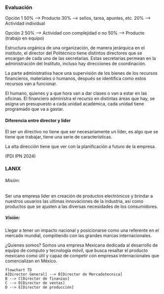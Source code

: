 ### Evaluación

Opción 1
50% --> Producto
30% --> sellos, tarea, apuntes, etc.
20% --> Actividad individual

Opción 2
50% --> Actividad con complejidad o no
50% --> Producto (trabajo en equipo)


Estructura orgánica de una organización, de manera jerárquica en el instituto, el director del Politécnico tiene distintos directores que se encargan de cada uno de las secretarias. Estas secretarias permean en la administración del Instituto, incluso hay direcciones de coordinación.


La parte administrativa hace una supervisión de los bienes de los recursos financieros, materiales o humanos, después se identifica como estos recursos van a funcionar.

El humano, quienes y a que hora van a dar clases o van a estar en las oficinas.
El financiero administra el recurso en distintas áreas que hay, se asigna un presupuesto a cada unidad académica, cada unidad tiene programado que va a gastar.

#### Diferencia entre director y líder
El ser un directivo no tiene que ser necesariamente un líder, es algo que se tiene que trabajar, tiene una serie de características. 

La alta dirección tiene que ver con la planificación a futuro de la empresa.

(PDI IPN 2024)

### LANIX

###### Misión:
Ser una empresa líder en creación de productos electrónicos y brindar a nuestros usuarios las ultimas innovaciones de la industria, así como productos que se ajusten a las diversas necesidades de los consumidores.

##### Visión:
Llegar a tener un impacto nacional y posicionarse como una referente en el mercado mundial, compitiendo con las grandes marcas internacionales.

¿Quienes somos?
Somos una empresa Mexicana dedicada al desarrollo de equipo de computo y tecnología móvil, que busca resaltar el producto mexicano como útil y capaz de competir con empresas internacionales que comercializan en México.

```mermaid
flowchart TD
A[Director General] --> B[Director de Mercadotecnica]
B --> C[Director de finanzas]
C --> D[Director de ventas]
D --> E[Director de producción]
```
